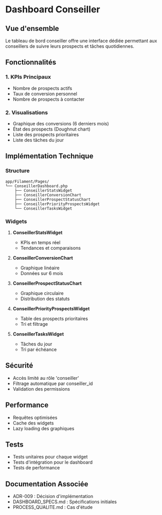 # Dashboard Conseiller

## Vue d'ensemble
Le tableau de bord conseiller offre une interface dédiée permettant aux conseillers de suivre leurs prospects et tâches quotidiennes.

## Fonctionnalités

### 1. KPIs Principaux
- Nombre de prospects actifs
- Taux de conversion personnel
- Nombre de prospects à contacter

### 2. Visualisations
- Graphique des conversions (6 derniers mois)
- État des prospects (Doughnut chart)
- Liste des prospects prioritaires
- Liste des tâches du jour

## Implémentation Technique

### Structure
```
app/Filament/Pages/
└── ConseillerDashboard.php
    ├── ConseillerStatsWidget
    ├── ConseillerConversionChart
    ├── ConseillerProspectStatusChart
    ├── ConseillerPriorityProspectsWidget
    └── ConseillerTasksWidget
```

### Widgets
1. **ConseillerStatsWidget**
   - KPIs en temps réel
   - Tendances et comparaisons

2. **ConseillerConversionChart**
   - Graphique linéaire
   - Données sur 6 mois

3. **ConseillerProspectStatusChart**
   - Graphique circulaire
   - Distribution des statuts

4. **ConseillerPriorityProspectsWidget**
   - Table des prospects prioritaires
   - Tri et filtrage

5. **ConseillerTasksWidget**
   - Tâches du jour
   - Tri par échéance

## Sécurité
- Accès limité au rôle 'conseiller'
- Filtrage automatique par conseiller_id
- Validation des permissions

## Performance
- Requêtes optimisées
- Cache des widgets
- Lazy loading des graphiques

## Tests
- Tests unitaires pour chaque widget
- Tests d'intégration pour le dashboard
- Tests de performance

## Documentation Associée
- ADR-009 : Décision d'implémentation
- DASHBOARD_SPECS.md : Spécifications initiales
- PROCESS_QUALITE.md : Cas d'étude
